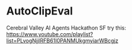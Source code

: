 # AutoClipEval
Cerebral Valley AI Agents Hackathon SF
try this: https://www.youtube.com/playlist?list=PLvogNjjlRFB61I0PANMUkgmyiarWBcgjz
